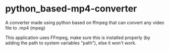 # python_based-mp4-converter
A converter made using python based on ffmpeg that can convert any video file to .mp4 (mpeg)

This application uses FFmpeg, make sure this is installed properly (by adding the path to system variables "path"), else it won't work.
